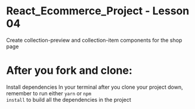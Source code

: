 # React_Ecommerce_Project - Lesson 04
Create collection-preview and collection-item components for the shop page

# After you fork and clone:
Install dependencies
In your terminal after you clone your project down, remember to run either <code>yarn</code> or <code>npm install</code> to build all the dependencies in the project
